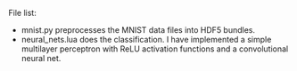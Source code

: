 File list:
- mnist.py preprocesses the MNIST data files into HDF5 bundles. 
- neural\_nets.lua does the classification. I have implemented a simple multilayer perceptron with ReLU activation functions and a convolutional neural net.
